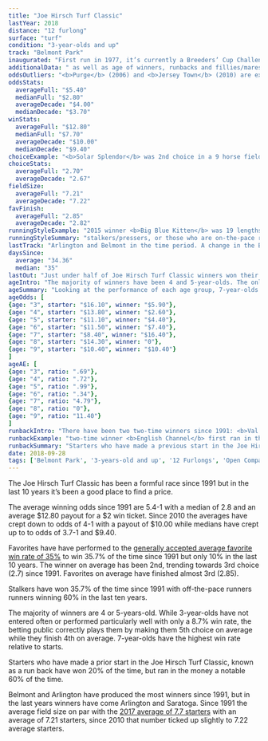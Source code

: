```yaml
---
title: "Joe Hirsch Turf Classic"
lastYear: 2018
distance: "12 furlong"
surface: "turf"
condition: "3-year-olds and up"
track: "Belmont Park"
inaugurated: "First run in 1977, it’s currently a Breeders’ Cup Challenge race"
additionalData: " as well as age of winners, runbacks and fillies/mares"
oddsOutliers: "<b>Purge</b> (2006) and <b>Jersey Town</b> (2010) are excluded from the chart below as outliers at $1 odds of 25.5-1 and 34.7-1"
oddsStats:
  averageFull: "$5.40"
  medianFull: "$2.80"
  averageDecade: "$4.00"
  medianDecade: "$3.70"
winStats:
  averageFull: "$12.80"
  medianFull: "$7.70"
  averageDecade: "$10.00"
  medianDecade: "$9.40"
choiceExample: "<b>Solar Splendor</b> was 2nd choice in a 9 horse field"
choiceStats:
  averageFull: "2.70"
  averageDecade: "2.67"
fieldSize:
  averageFull: "7.21"
  averageDecade: "7.22"
favFinish:
  averageFull: "2.85"
  averageDecade: "2.82"
runningStyleExample: "2015 winner <b>Big Blue Kitten</b> was 19 lengths"
runningStyleSummary: "stalkers/pressers, or those who are on-the-pace runners. However in the last 10 years off-the-pace runners and closers have won 60% of the time"
lastTrack: "Arlington and Belmont in the time period. A change in the Belmont racing calendar has produced more winners from Arlington and Saratoga in the past decade. Winners have generally raced within the last 30 days"
daysSince:
  average: "34.36"
  median: "35"
lastOut: "Just under half of Joe Hirsch Turf Classic winners won their prior race and more than three quarters of the winners finished in the money, or no worse than third, last out."
ageIntro: "The majority of winners have been 4 and 5-year-olds. The only 9-year-old to race in the time frame, <b>John’s Call</b> (2000), won. There have been no 8-year-old winners since 1991"
ageSummary: "Looking at the performance of each age group, 7-year-olds had the highest win rate to relative starters at 23.1% while 6-year-olds have the lowest win rate of the group. 3-year-olds have also not performed well with only a 8.3% win rate while representing 11.8% of the starters."
ageOdds: [
{age: "3", starter: "$16.10", winner: "$5.90"},
{age: "4", starter: "$13.80", winner: "$2.60"},
{age: "5", starter: "$11.10", winner: "$4.40"},
{age: "6", starter: "$11.50", winner: "$7.40"},
{age: "7", starter: "$8.40", winner: "$16.40"},
{age: "8", starter: "$14.30", winner: "0"},
{age: "9", starter: "$10.40", winner: "$10.40"}
]
ageAE: [
{age: "3", ratio: ".69"},
{age: "4", ratio: ".72"},
{age: "5", ratio: ".99"},
{age: "6", ratio: ".34"},
{age: "7", ratio: "4.79"},
{age: "8", ratio: "0"},
{age: "9", ratio: "11.40"}
]
runbackIntro: "There have been two two-time winners since 1991: <b>Val’s Prince</b> (1997, 1999) and <b>English Channel</b> (2006-2007). A total of 28 individual starters have made more than one start in the Joe Hirsch Turf Classic since 1991 for a total of 40 run back starts."
runbackExample: "two-time winner <b>English Channel</b> first ran in the Joe Hirsch Turf Classic in 2005 and finished 2nd. He ran back in to win in 2006 and 2007"
runbackSummary: "Starters who have made a previous start in the Joe Hirsch Turf Classic have won only 20% of the time, but have fared much better if you look at in the money finishes, hitting the board 60% of the time since 1991."
date: 2018-09-28
tags: ['Belmont Park', '3-years-old and up', '12 Furlongs', 'Open Company', 'Turf']
---
```


The Joe Hirsch Turf Classic has been a formful race since 1991 but in the last 10 years it’s been a good place to find a price.

The average winning odds since 1991 are 5.4-1 with a median of 2.8 and an average $12.80 payout for a $2 win ticket. Since 2010 the averages have crept down to odds of 4-1 with a payout of $10.00 while medians have crept up to to odds of 3.7-1 and $9.40.

Favorites have have performed to the [generally accepted average favorite win rate of 35%](http://agameofskill.com/how-well-do-horse-racing-favorites-perform/) to win 35.7% of the time since 1991 but only 10% in the last 10 years. The winner on average has been 2nd, trending towards 3rd choice (2.7) since 1991. Favorites on average have finished almost 3rd (2.85).

Stalkers have won 35.7% of the time since 1991 with off-the-pace runners runners winning 60% in the last ten years.

The majority of winners are 4 or 5-years-old. While 3-year-olds have not entered often or performed particularly well with only a 8.7% win rate, the betting public correctly plays them by making them 5th choice on average while they finish 4th on average. 7-year-olds have the highest win rate relative to starts.

Starters who have made a prior start in the Joe Hirsch Turf Classic, known as a run back have won 20% of the time, but ran in the money a notable 60% of the time.

Belmont and Arlington have produced the most winners since 1991, but in the last years winners have come Arlington and Saratoga. Since 1991 the average field size on par with the [2017 average of 7.7 starters](http://jockeyclub.com/factbook/races_pass.asp?whatyr=2017) with an average of 7.21 starters, since 2010 that number ticked up slightly to 7.22 average starters.
